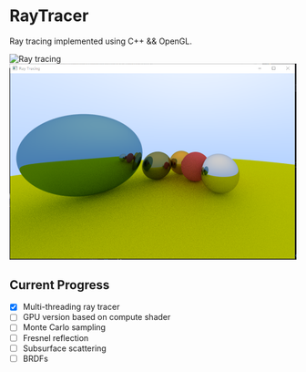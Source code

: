 # RayTracer

Ray tracing implemented using C++ && OpenGL.

![Ray tracing](img/effect.png)
![Ray tracing](img/effect2.png)
## Current Progress

- [x] Multi-threading ray tracer
- [ ] GPU version based on compute shader
- [ ] Monte Carlo sampling
- [ ] Fresnel reflection
- [ ] Subsurface scattering
- [ ] BRDFs
